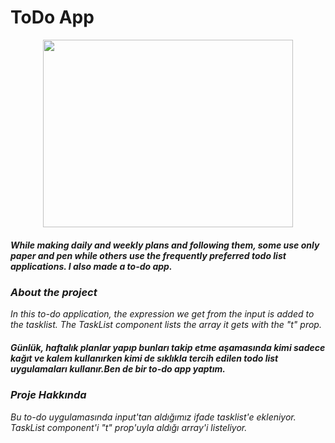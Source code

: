   # ToDo App
   
<p align="center">
  <img width="400" height="300" src="https://user-images.githubusercontent.com/33622890/161227466-3d979180-02b8-4602-acb6-d4aaa9a063d3.gif">
</p> 
 




##### _While making daily and weekly plans and following them, some use only paper and pen while others use the frequently preferred todo list applications. I also made a to-do app._


### _About the project_
 _In this to-do application, the expression we get from the input is added to the tasklist. The TaskList component lists the array it gets with the "t" prop._




##### _Günlük, haftalık planlar yapıp bunları takip etme aşamasında kimi sadece kağıt ve kalem kullanırken kimi de sıklıkla tercih edilen todo list uygulamaları kullanır.Ben de bir to-do app yaptım._



### _Proje Hakkında_


_Bu to-do uygulamasında input'tan aldığımız ifade tasklist'e ekleniyor. TaskList component'i "t" prop'uyla aldığı array'i listeliyor._


